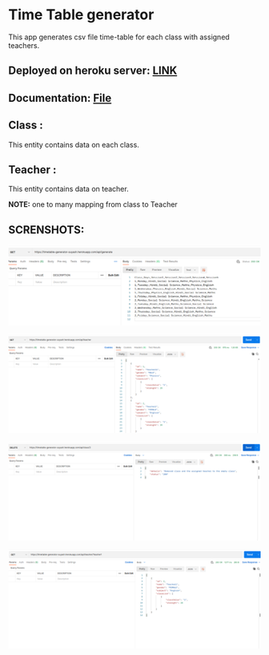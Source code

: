 # Time Table generator

This app generates csv file time-table for each class with assigned teachers.
## Deployed on heroku server: [LINK](https://timetable-generator-suyash.herokuapp.com/)
## Documentation: [File](https://github.com/suyash-srivastava-dev/springboot-timetablegenerator/blob/dbd92a4da4be6082416929a188b03d0431d7cc70/openapi.json)

## Class : 

This entity contains data on each class.

## Teacher :

This entity contains data on teacher.

**NOTE:** one to many mapping from class to Teacher

## SCRENSHOTS:

![img.png](readmeDoc/imgDelete.png)

![img.png](readmeDoc/imgListTeacher.png)

![img.png](readmeDoc/img_1.png)

![img.png](readmeDoc/img.png)
